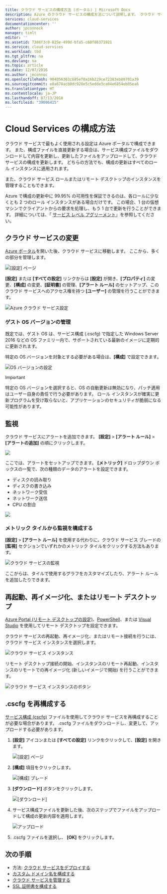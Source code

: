 ```yaml
---
title: クラウド サービスの構成方法 (ポータル) | Microsoft Docs
description: Azure のクラウド サービスの構成方法について説明します。 クラウド サービスの構成の更新方法と、ロール インスタンスへのリモート アクセスの構成方法を紹介します。 これらの例では、Azure ポータルを使用します。
services: cloud-services
documentationcenter: ''
author: jpconnock
manager: timlt
editor: ''
ms.assetid: 7308f3c0-825e-499d-bfa5-c60f86371921
ms.service: cloud-services
ms.workload: tbd
ms.tgt_pltfrm: na
ms.devlang: na
ms.topic: article
ms.date: 12/07/2016
ms.author: jeconnoc
ms.openlocfilehash: 904056363c685ef0a16b229ce72383eb80701a39
ms.sourcegitcommit: e0a678acb0dc928e5c5edde3ca04e6854eb05ea6
ms.translationtype: HT
ms.contentlocale: ja-JP
ms.lasthandoff: 07/13/2018
ms.locfileid: "39006415"
---
```

# <a name="how-to-configure-cloud-services"></a>Cloud Services の構成方法

クラウド サービスで最もよく使用される設定は Azure ポータルで構成できます。 また、構成ファイルを直接更新する場合は、サービス構成ファイルをダウンロードして内容を更新し、更新したファイルをアップロードして、クラウド サービスの構成を更新します。 どちらの方法でも、構成の更新はすべてのロール インスタンスに適用されます。

また、クラウド サービス ロールまたはリモート デスクトップのインスタンスを管理することもできます。

Azure で構成の更新中に 99.95% の可用性を保証できるのは、各ロールに少なくとも 2 つのロール インスタンスがある場合だけです。 この場合、1 台の仮想マシンでクライアントからの要求を処理し、もう 1 台で更新を行うことができます。 詳細については、「 [サービス レベル アグリーメント](https://azure.microsoft.com/support/legal/sla/)」を参照してください。

## <a name="change-a-cloud-service"></a>クラウド サービスの変更

[Azure ポータル](https://portal.azure.com/)を開いた後、クラウド サービスに移動します。 ここから、多くの部分を管理します。

![[設定] ページ](./media/cloud-services-how-to-configure-portal/cloud-service.png)

**[設定]** または **[すべての設定]** リンクからは **[設定]** が開き、**[プロパティ]** の変更、**[構成]** の変更、**[証明書]** の管理、**[アラート ルール]** のセットアップ、このクラウド サービスへのアクセス権を持つ **[ユーザー]** の管理を行うことができます。

![Azure クラウド サービス設定](./media/cloud-services-how-to-configure-portal/cs-settings-blade.png)

### <a name="manage-guest-os-version"></a>ゲスト OS バージョンの管理

既定では、ゲスト OS は、サービス構成 (.cscfg) で指定した Windows Server 2016 などの OS ファミリー内で、サポートされている最新のイメージに定期的に更新されます。

特定の OS バージョンを対象とする必要がある場合は、**[構成]** で設定できます。

![OS バージョンの設定](./media/cloud-services-how-to-configure-portal/cs-settings-config-guestosversion.png)

>[!IMPORTANT]
> 特定の OS バージョンを選択すると、OS の自動更新は無効になり、パッチ適用はユーザー自身の責任で行う必要があります。 ロール インスタンスが確実に更新プログラムを受け取らないと、アプリケーションのセキュリティが脆弱になる可能性があります。

## <a name="monitoring"></a>監視

クラウド サービスにアラートを追加できます。 **[設定]** > **[アラート ルール]** > **[アラートの追加]** の順にクリックします。

![](./media/cloud-services-how-to-configure-portal/cs-alerts.png)

ここでは、アラートをセットアップできます。 **[メトリック]** ドロップダウン ボックスの一覧で、次の種類のデータのアラートを設定できます。

* ディスクの読み取り
* ディスクの書き込み
* ネットワーク受信
* ネットワーク送信
* CPU の割合

![](./media/cloud-services-how-to-configure-portal/cs-alert-item.png)

### <a name="configure-monitoring-from-a-metric-tile"></a>メトリック タイルから監視を構成する

**[設定]** > **[アラート ルール]** を使用する代わりに、クラウド サービス ブレードの **[監視]** セクションでいずれかのメトリック タイルをクリックする方法もあります。

![クラウド サービスの監視](./media/cloud-services-how-to-configure-portal/cs-monitoring.png)

ここからは、タイルで使用するグラフをカスタマイズしたり、アラート ルールを追加したりできます。

## <a name="reboot-reimage-or-remote-desktop"></a>再起動、再イメージ化、またはリモート デスクトップ

[Azure Portal (リモート デスクトップの設定)](cloud-services-role-enable-remote-desktop-new-portal.md)、[PowerShell](cloud-services-role-enable-remote-desktop-powershell.md)、または [Visual Studio](cloud-services-role-enable-remote-desktop-visual-studio.md) を使用してリモート デスクトップを設定できます。

クラウド サービスの再起動、再イメージ化、またはリモート接続を行うには、クラウド サービス インスタンスを選択します。

![クラウド サービス インスタンス](./media/cloud-services-how-to-configure-portal/cs-instance.png)

リモート デスクトップ接続の開始、インスタンスのリモート再起動、インスタンスのリモートでの再イメージ化 (新しいイメージで開始) を行うことができます。

![クラウド サービス インスタンスのボタン](./media/cloud-services-how-to-configure-portal/cs-instance-buttons.png)

## <a name="reconfigure-your-cscfg"></a>.cscfg を再構成する

[サービス構成 (cscfg)](cloud-services-model-and-package.md#cscfg) ファイルを使用してクラウド サービスを再構成することが必要な場合があります。 .cscfg ファイルをダウンロードし、変更して、アップロードする必要があります。

1. **[設定]** アイコンまたは **[すべての設定]** リンクをクリックして、**[設定]** を開きます。

    ![[設定] ページ](./media/cloud-services-how-to-configure-portal/cloud-service.png)
2. **[構成]** 項目をクリックします。

    ![[構成] ブレード](./media/cloud-services-how-to-configure-portal/cs-settings-config.png)
3. **[ダウンロード]** ボタンをクリックします。

    ![[ダウンロード]](./media/cloud-services-how-to-configure-portal/cs-settings-config-panel-download.png)
4. サービス構成ファイルを更新した後、次のステップでファイルをアップロードして構成の更新内容を適用します。

    ![アップロード](./media/cloud-services-how-to-configure-portal/cs-settings-config-panel-upload.png)
5. .cscfg ファイルを選択し、 **[OK]** をクリックします。

## <a name="next-steps"></a>次の手順

* 方法: [クラウド サービスをデプロイする](cloud-services-how-to-create-deploy-portal.md)
* [カスタム ドメイン名を構成する](cloud-services-custom-domain-name-portal.md)
* [クラウド サービスを管理する](cloud-services-how-to-manage-portal.md)
* [SSL 証明書を構成する](cloud-services-configure-ssl-certificate-portal.md)
